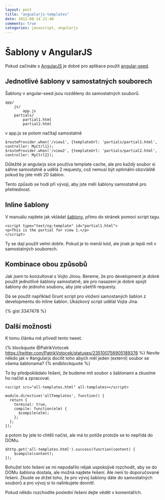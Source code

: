 ```yaml
---
layout: post
title: "angualarjs-templates"
date: 2012-08-14 21:40
comments: true
categories: javascript, angularjs
---
```


# Šablony v AngularJS

Pokud začínáte s [AngularJS](http://www.angularjs.org) je dobré pro aplikace použít [angular-seed](https://github.com/angular/angular-seed).

## Jednotlivé šablony v samostatných souborech

Šablony v angular-seed jsou rozděleny do samostatných souborů.

    app/
        js/
            app.js
        partials/
            partial1.html
            partial2.html

v app.js se potom načítají samostatně

    $routeProvider.when('/view1', {templateUrl: 'partials/partial1.html', controller: MyCtrl1});
    $routeProvider.when('/view2', {templateUrl: 'partials/partial2.html', controller: MyCtrl2});

Důležité je angularjs sice používa template cache, ale pro každý soubor si sáhne samostatně a udělá 2 requesty, což nemusí být optimální obzvláště pokud by jste měli 20 šablon.

Tento způsob se hodí při vývoji, aby jste měli šablony samostatně pro přehlednost.

## Inline šablony

V manuálu najdete jak vkládat [šablony](http://docs.angularjs.org/api/ng.directive:script), přímo do stránek pomocí script tagu.

    <script type="text/ng-template" id="partial1.html">
    <p>This is the partial for view 1.</p>
    </script>

Ty se dají použít velmi dobře. Pokud je to menší kód, ale jinak je lepší mít v samostatných souborech.

## Kombinace obou způsobů

Jak jsem to konzultoval s Vojto Jínou. Bereme, že pro development je dobré použít jednotlivé šablony samostatně, ale pro nasazení je dobré spojit šablony do jednoho souboru, aby jste ušetřili requesty.

Dá se použít například Grunt script pro vložení samostaných šablon z developmentu do inline šablon. Ukázkový script udělal Vojta Jína.

{% gist 3347478 %}

## Další možnosti

K tomu článku mě přivedl tento tweet.

{% blockquote @PatrikVotocek https://twitter.com/PatrikVotocek/statuses/235100756905189376 %}
Nevíte někdo jak v #angularjs docílit toho abych měl jeden (externí) soubor se všema šablonama?
{% endblockquote %}

To by předpokládalo řešení, že budeme mít soubor s šablonami a zkusíme ho načíst a zpracovat.

    <script src="all-templates.html" all-templates></script>

    module.directive('allTemplates', function() {
      return {
        terminal: true,
        compile: function(elm) {
          $compile(elm);
        };
      };
    });

a potom by jste to chtěli načíst, ale má to potíže protože se to nepřidá do DOMu.

    $http.get('all-templates.html').success(function(content) {
        $compile(content);
    });

Bohužel toto řešení se mi nepodařilo nějak uspokojivě rozchodit, aby se do DOMu šablona dostala, ale možná najdete řešení. Ale není to doporučované řešení. Zkuste se držet toho, že pro vývoj šablony dáte do samostatných souborů a pro vývoj si to nalinkujete dovnitř.

Pokud někdo rozchodíte poslední řešení dejte vědět v komentářích.


